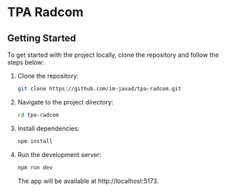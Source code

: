 # TPA Radcom

## Getting Started

To get started with the project locally, clone the repository and follow the steps below:

1. Clone the repository:
   ```bash
   git clone https://github.com/im-javad/tpa-radcom.git
   ```
2. Navigate to the project directory:
   ```bash
   cd tpa-radcom
   ```
3. Install dependencies:
   ```bash
   npm install
   ```
4. Run the development server:
   ```bash
   npm run dev
   ```
   The app will be available at http://localhost:5173.
